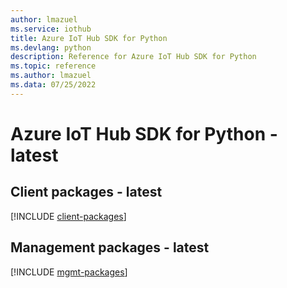 ```yaml
---
author: lmazuel
ms.service: iothub
title: Azure IoT Hub SDK for Python
ms.devlang: python
description: Reference for Azure IoT Hub SDK for Python
ms.topic: reference
ms.author: lmazuel
ms.data: 07/25/2022
---
```

# Azure IoT Hub SDK for Python - latest

## Client packages - latest
[!INCLUDE [client-packages](iot-hub-client-index.md)]
## Management packages - latest
[!INCLUDE [mgmt-packages](iot-hub-mgmt-index.md)]